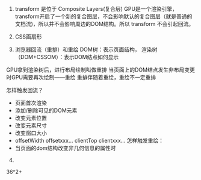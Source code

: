 1. transform 是位于 Composite Layers(复合层)
    GPU是一个渲染引擎，transform开启了一个新的复合图层，不会影响默认的复合图层（就是普通的文档流)，所以并不会影响周边的DOM结构。所以 transform 不会引起回流。

2. CSS画扇形

3. 浏览器回流（重排）和重绘
DOM树：表示页面结构，
渲染树（DOM+CSSOM）：表示DOM结点如何显示

GPU拿到渲染树后，进行布局绘制叫做重排
当页面上的DOM结点发生非布局变更时GPU需要再次绘制——重绘
重排伴随着重绘，重绘不一定重排

怎样触发回流？
   - 页面首次渲染
   - 添加/删除可见的DOM元素
   - 改变元素位置
   - 改变元素尺寸
   - 改变窗口大小
   - offsetWidth offsetxxx... clientTop clientxxx...
怎样触发重绘：
   - 当页面的dom结构改变非几何信息的属性时

4. 






36^2+